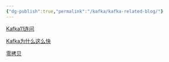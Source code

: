 ```yaml
---
{"dg-publish":true,"permalink":"/kafka/kafka-related-blog/"}
---
```



[Kafka11连问](https://mp.weixin.qq.com/s/sFUvgaQUXSA8b4hshhbwOQ)

[Kafka为什么这么快](https://mp.weixin.qq.com/s/kMIhPW2uLdy-mgS9sF6agw)

[零拷贝](https://mp.weixin.qq.com/s/FgBCop2zFfcX5ZszE0NoCQ)
